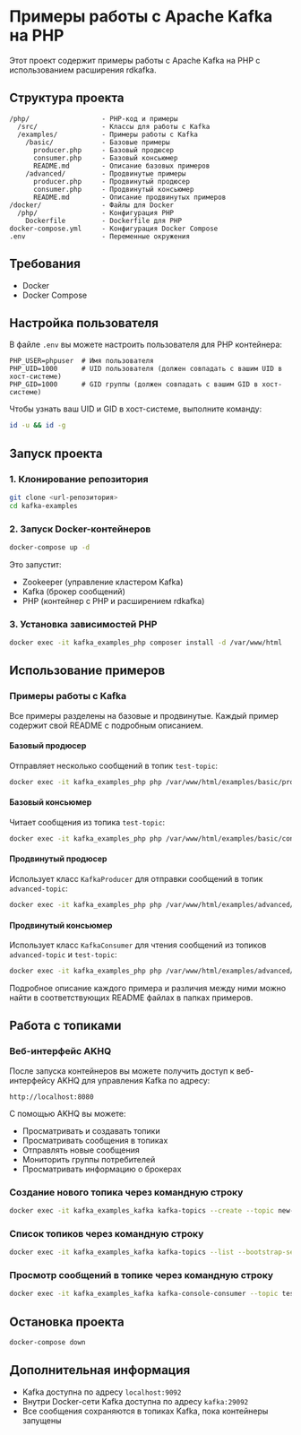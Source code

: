# Примеры работы с Apache Kafka на PHP

Этот проект содержит примеры работы с Apache Kafka на PHP с использованием расширения rdkafka.

## Структура проекта

```
/php/                  - PHP-код и примеры
  /src/                - Классы для работы с Kafka
  /examples/           - Примеры работы с Kafka
    /basic/            - Базовые примеры
      producer.php     - Базовый продюсер
      consumer.php     - Базовый консьюмер
      README.md        - Описание базовых примеров
    /advanced/         - Продвинутые примеры
      producer.php     - Продвинутый продюсер
      consumer.php     - Продвинутый консьюмер
      README.md        - Описание продвинутых примеров
/docker/               - Файлы для Docker
  /php/                - Конфигурация PHP
    Dockerfile         - Dockerfile для PHP
docker-compose.yml     - Конфигурация Docker Compose
.env                   - Переменные окружения
```

## Требования

- Docker
- Docker Compose

## Настройка пользователя

В файле `.env` вы можете настроить пользователя для PHP контейнера:

```
PHP_USER=phpuser  # Имя пользователя
PHP_UID=1000      # UID пользователя (должен совпадать с вашим UID в хост-системе)
PHP_GID=1000      # GID группы (должен совпадать с вашим GID в хост-системе)
```

Чтобы узнать ваш UID и GID в хост-системе, выполните команду:

```bash
id -u && id -g
```

## Запуск проекта

### 1. Клонирование репозитория

```bash
git clone <url-репозитория>
cd kafka-examples
```

### 2. Запуск Docker-контейнеров

```bash
docker-compose up -d
```

Это запустит:
- Zookeeper (управление кластером Kafka)
- Kafka (брокер сообщений)
- PHP (контейнер с PHP и расширением rdkafka)

### 3. Установка зависимостей PHP

```bash
docker exec -it kafka_examples_php composer install -d /var/www/html
```

## Использование примеров

### Примеры работы с Kafka

Все примеры разделены на базовые и продвинутые. Каждый пример содержит свой README с подробным описанием.

#### Базовый продюсер

Отправляет несколько сообщений в топик `test-topic`:

```bash
docker exec -it kafka_examples_php php /var/www/html/examples/basic/producer.php
```

#### Базовый консьюмер

Читает сообщения из топика `test-topic`:

```bash
docker exec -it kafka_examples_php php /var/www/html/examples/basic/consumer.php
```

#### Продвинутый продюсер

Использует класс `KafkaProducer` для отправки сообщений в топик `advanced-topic`:

```bash
docker exec -it kafka_examples_php php /var/www/html/examples/advanced/producer.php
```

#### Продвинутый консьюмер

Использует класс `KafkaConsumer` для чтения сообщений из топиков `advanced-topic` и `test-topic`:

```bash
docker exec -it kafka_examples_php php /var/www/html/examples/advanced/consumer.php
```

Подробное описание каждого примера и различия между ними можно найти в соответствующих README файлах в папках примеров.

## Работа с топиками

### Веб-интерфейс AKHQ

После запуска контейнеров вы можете получить доступ к веб-интерфейсу AKHQ для управления Kafka по адресу:

```
http://localhost:8080
```

С помощью AKHQ вы можете:
- Просматривать и создавать топики
- Просматривать сообщения в топиках
- Отправлять новые сообщения
- Мониторить группы потребителей
- Просматривать информацию о брокерах

### Создание нового топика через командную строку

```bash
docker exec -it kafka_examples_kafka kafka-topics --create --topic new-topic --bootstrap-server localhost:9092 --partitions 1 --replication-factor 1
```

### Список топиков через командную строку

```bash
docker exec -it kafka_examples_kafka kafka-topics --list --bootstrap-server localhost:9092
```

### Просмотр сообщений в топике через командную строку

```bash
docker exec -it kafka_examples_kafka kafka-console-consumer --topic test-topic --from-beginning --bootstrap-server localhost:9092
```

## Остановка проекта

```bash
docker-compose down
```

## Дополнительная информация

- Kafka доступна по адресу `localhost:9092`
- Внутри Docker-сети Kafka доступна по адресу `kafka:29092`
- Все сообщения сохраняются в топиках Kafka, пока контейнеры запущены
